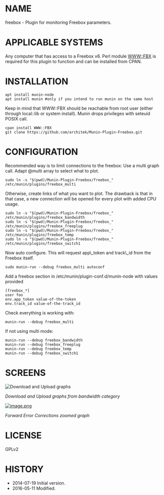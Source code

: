 # NAME

freebox - Plugin for monitoring Freebox parameters.

# APPLICABLE SYSTEMS

Any computer that has access to a Freebox v6. Perl module [WWW::FBX](https://metacpan.org/pod/WWW::FBX)
is required for this plugin to function and can be installed from CPAN.

# INSTALLATION

    apt install munin-node
    apt install munin #only if you intend to run munin on the same host

Keep in mind that WWW::FBX should be reachable from root user (either through local::lib or system install). Munin drops privileges with seteuid POSIX call.

    cpan install WWW::FBX
    git clone https://github.com/architek/Munin-Plugin-Freebox.git

# CONFIGURATION

Recommended way is to limit connections to the freebox: Use a multi graph call. Adapt @multi array to select what to plot.

    sudo ln -s "$(pwd)/Munin-Plugin-Freebox/freebox_" /etc/munin/plugins/freebox_multi

Otherwise, create links of what you want to plot. The drawback is that in that case, a new connection will be opened for every plot with added CPU usage.

    sudo ln -s "$(pwd)/Munin-Plugin-Freebox/freebox_" /etc/munin/plugins/freebox_bandwidth
    sudo ln -s "$(pwd)/Munin-Plugin-Freebox/freebox_" /etc/munin/plugins/freebox_freeplug
    sudo ln -s "$(pwd)/Munin-Plugin-Freebox/freebox_" /etc/munin/plugins/freebox_temp
    sudo ln -s "$(pwd)/Munin-Plugin-Freebox/freebox_" /etc/munin/plugins/freebox_switch1

Now auto configure. This will request app\\\_token and track\\\_id from the Freebox itself.

    sudo munin-run --debug freebox_multi autoconf

Add a freebox section in /etc/munin/plugin-conf.d/munin-node with values provided

    [freebox_*]
    user foo
    env.app_token value-of-the-token
    env.track_id value-of-the-track_id

Check everything is working with:

    munin-run --debug freebox_multi

If not using multi mode:

    munin-run --debug freebox_bandwidth
    munin-run --debug freebox_freeplug
    munin-run --debug freebox_temp
    munin-run --debug freebox_switch1

# SCREENS

![Download and Upload graphs](https://user-images.githubusercontent.com/490053/34131111-96d4d4e8-e44a-11e7-9b32-64b261be0913.png)

*Download and Upload graphs from bandwidth category*

[![image.png](https://s8.postimg.org/g9lr06tgl/image.png)](https://postimg.org/image/yp67xl7kx/)

*Forward Error Corrections zoomed graph*

# LICENSE

GPLv2

# HISTORY

- 2014-07-19 Initial version.
- 2016-05-11 Modified.
